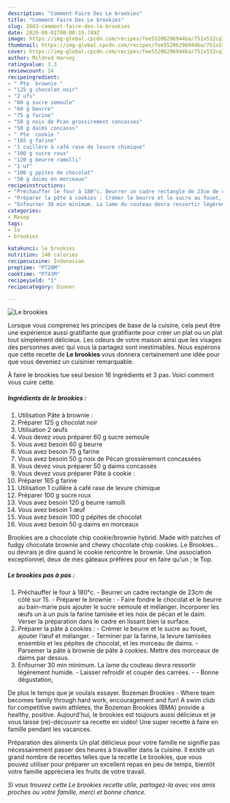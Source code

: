 ```yaml
---
description: "Comment Faire Des Le brookies"
title: "Comment Faire Des Le brookies"
slug: 2683-comment-faire-des-le-brookies
date: 2020-09-01T00:00:19.749Z
image: https://img-global.cpcdn.com/recipes/fee55206296944ba/751x532cq70/le-brookies-photo-principale-de-la-recette.jpg
thumbnail: https://img-global.cpcdn.com/recipes/fee55206296944ba/751x532cq70/le-brookies-photo-principale-de-la-recette.jpg
cover: https://img-global.cpcdn.com/recipes/fee55206296944ba/751x532cq70/le-brookies-photo-principale-de-la-recette.jpg
author: Mildred Harvey
ratingvalue: 3.3
reviewcount: 14
recipeingredient:
- " Pte  brownie "
- "125 g chocolat noir"
- "2 ufs"
- "60 g sucre semoule"
- "60 g beurre"
- "75 g farine"
- "50 g noix de Pcan grossirement concasses"
- "50 g daims concasss"
- " Pte  cookie "
- "165 g farine"
- "1 cuillère à café rase de levure chimique"
- "100 g sucre roux"
- "120 g beurre ramolli"
- "1 uf"
- "100 g ppites de chocolat"
- "50 g daims en morceaux"
recipeinstructions:
- "Préchauffer le four à 180°c. Beurrer un cadre rectangle de 23cm de côté sur 15. Préparer le brownie : Faire fondre le chocolat et le beurre au bain-marie puis ajouter le sucre semoule et mélanger. Incorporer les œufs un à un puis la farine tamisée et les noix de pécan et le daim. Verser la préparation dans le cadre en lissant bien la surface."
- "Préparer la pâte à cookies : Crémer le beurre et le sucre au fouet, ajouter l’œuf et mélanger. Terminer par la farine, la levure tamisées ensemble et les pépites de chocolat, et les morceau de daims. Parsemer la pâte à brownie de pâte à cookies. Mettre des morceaux de daims par dessus."
- "Enfourner 30 min minimum. La lame du couteau devra ressortir légèrement humide. Laisser refroidir et couper des carrées.  Bonne dégustation,"
categories:
- Resep
tags:
- le
- brookies

katakunci: le brookies 
nutrition: 140 calories
recipecuisine: Indonesian
preptime: "PT20M"
cooktime: "PT43M"
recipeyield: "1"
recipecategory: Dinner

---
```



![Le brookies](https://img-global.cpcdn.com/recipes/fee55206296944ba/751x532cq70/le-brookies-photo-principale-de-la-recette.jpg)

Lorsque vous comprenez les principes de base de la cuisine, cela peut être une expérience aussi gratifiante que gratifiante pour créer un plat ou un plat tout simplement délicieux. Les odeurs de votre maison ainsi que les visages des personnes avec qui vous la partagez sont inestimables. Nous espérons que cette recette de <strong> Le brookies </strong> vous donnera certainement une idée pour que vous deveniez un cuisinier remarquable.

<!--inarticleads1-->

À faire le brookies tue seul besion 16 Ingrédients et 3 pas. Voici comment vous cuire cette.

##### Ingrédients de le brookies :

1. Utilisation  Pâte à brownie :
1. Préparer 125 g chocolat noir
1. Utilisation 2 œufs
1. Vous devez vous préparer 60 g sucre semoule
1. Vous avez besoin 60 g beurre
1. Vous avez besoin 75 g farine
1. Vous avez besoin 50 g noix de Pécan grossièrement concassées
1. Vous devez vous préparer 50 g daims concassés
1. Vous devez vous préparer  Pâte à cookie :
1. Préparer 165 g farine
1. Utilisation 1 cuillère à café rase de levure chimique
1. Préparer 100 g sucre roux
1. Vous avez besoin 120 g beurre ramolli
1. Vous avez besoin 1 œuf
1. Vous avez besoin 100 g pépites de chocolat
1. Vous avez besoin 50 g daims en morceaux


Brookies are a chocolate chip cookie/brownie hybrid. Made with patches of fudgy chocolate brownie and chewy chocolate chip cookies. Le Brookies…ou devrais je dire quand le cookie rencontre le brownie. Une association exceptionnel, deux de mes gâteaux préfères pour en faire qu&#39;un ; le Top. 

<!--inarticleads2-->

##### Le brookies pas à pas :

1. Préchauffer le four à 180°c. - Beurrer un cadre rectangle de 23cm de côté sur 15. - Préparer le brownie : - Faire fondre le chocolat et le beurre au bain-marie puis ajouter le sucre semoule et mélanger. Incorporer les œufs un à un puis la farine tamisée et les noix de pécan et le daim. Verser la préparation dans le cadre en lissant bien la surface.
1. Préparer la pâte à cookies : - Crémer le beurre et le sucre au fouet, ajouter l’œuf et mélanger. - Terminer par la farine, la levure tamisées ensemble et les pépites de chocolat, et les morceau de daims. - Parsemer la pâte à brownie de pâte à cookies. Mettre des morceaux de daims par dessus.
1. Enfourner 30 min minimum. La lame du couteau devra ressortir légèrement humide. - Laisser refroidir et couper des carrées. -  - Bonne dégustation,


De plus le temps que je voulais essayer. Bozeman Brookies - Where team becomes family through hard work, encouragement and fun! A swim club for competitive swim athletes, the Bozeman Brookies (BMA) provide a healthy, positive. Aujourd&#39;hui, le brookies est toujours aussi délicieux et je vous laisse (re)-découvrir sa recette en vidéo! Une super recette à faire en famille pendant les vacances. 

<!--inarticleads1-->

<p>
Préparation des aliments Un plat délicieux pour votre famille ne signifie pas nécessairement passer des heures à travailler dans la cuisine. Il existe un grand nombre de recettes telles que la recette Le brookies, que vous pouvez utiliser pour préparer un excellent repas en peu de temps, bientôt votre famille appréciera les fruits de votre travail.
</p>

<p>
<i>Si vous trouvez cette Le brookies recette utile, partagez-la avec vos amis proches ou votre famille, merci et bonne chance.</i>
</p>
